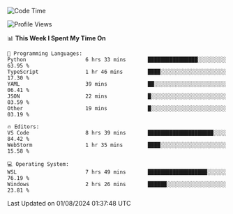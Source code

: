 <!--START_SECTION:waka-->
![Code Time](http://img.shields.io/badge/Code%20Time-692%20hrs%2017%20mins-blue)

![Profile Views](http://img.shields.io/badge/Profile%20Views-3-blue)

📊 **This Week I Spent My Time On** 

```text
💬 Programming Languages: 
Python                   6 hrs 33 mins       ████████████████░░░░░░░░░   63.95 % 
TypeScript               1 hr 46 mins        ████░░░░░░░░░░░░░░░░░░░░░   17.30 % 
YAML                     39 mins             ██░░░░░░░░░░░░░░░░░░░░░░░   06.41 % 
JSON                     22 mins             █░░░░░░░░░░░░░░░░░░░░░░░░   03.59 % 
Other                    19 mins             █░░░░░░░░░░░░░░░░░░░░░░░░   03.19 % 

🔥 Editors: 
VS Code                  8 hrs 39 mins       █████████████████████░░░░   84.42 % 
WebStorm                 1 hr 35 mins        ████░░░░░░░░░░░░░░░░░░░░░   15.58 % 

💻 Operating System: 
WSL                      7 hrs 49 mins       ███████████████████░░░░░░   76.19 % 
Windows                  2 hrs 26 mins       ██████░░░░░░░░░░░░░░░░░░░   23.81 % 
```


 Last Updated on 01/08/2024 01:37:48 UTC
<!--END_SECTION:waka-->

